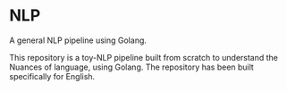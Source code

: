 # NLP
A general NLP pipeline using Golang. 

This repository is a toy-NLP pipeline built from scratch to understand the Nuances of language, using Golang. The repository has been built 
specifically for English.
